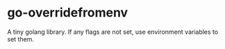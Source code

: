 # go-overridefromenv
A tiny golang library. If any flags are not set, use environment variables to set them.
